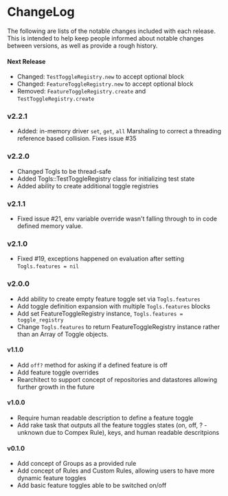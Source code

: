 # ChangeLog

The following are lists of the notable changes included with each release.
This is intended to help keep people informed about notable changes between
versions, as well as provide a rough history.

#### Next Release

* Changed: `TestToggleRegistry.new` to accept optional block
* Changed: `FeatureToggleRegistry.new` to accept optional block
* Removed: `FeatureToggleRegistry.create` and `TestToggleRegistry.create`

### v2.2.1

* Added: in-memory driver `set`, `get`, `all` Marshaling to correct a threading
  reference based collision. Fixes issue #35

### v2.2.0

* Changed Togls to be thread-safe
* Added Togls::TestToggleRegistry class for initializing test state
* Added ability to create additional toggle registries

### v2.1.1

* Fixed issue #21, env variable override wasn't falling through to in
  code defined memory value.

### v2.1.0

* Fixed #19, exceptions happened on evaluation after setting
  `Togls.features = nil`

### v2.0.0

* Add ability to create empty feature toggle set via `Togls.features`
* Add toggle definition expansion with multiple `Togls.features` blocks
* Add set FeatureToggleRegistry instance, `Togls.features = toggle_registry`
* Change `Togls.features` to return FeatureToggleRegistry instance
  rather than an Array of Toggle objects.

#### v1.1.0

* Add `off?` method for asking if a defined feature is off
* Add feature toggle overrides
* Rearchitect to support concept of repositories and datastores allowing
  further growth in the future

#### v1.0.0

* Require human readable description to define a feature toggle
* Add rake task that outputs all the feature toggles states (on, off, ? -
  unknown due to Compex Rule), keys, and human readable descritpions

#### v0.1.0

* Add concept of Groups as a provided rule
* Add concept of Rules and Custom Rules, allowing users to have more dynamic
  feature toggles
* Add basic feature toggles able to be switched on/off
